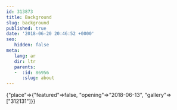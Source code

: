 ```yaml
---
id: 313873
title: Background
slug: background
published: true
date: '2018-06-20 20:46:52 +0000'
seo:
   hidden: false
meta:
   lang: ar
   dir: ltr
   parents:
   -  :id: 86956
      :slug: about
---
```


{"place"=>{"featured"=>false, "opening"=>"2018-06-13", "gallery"=>["312131"]}}